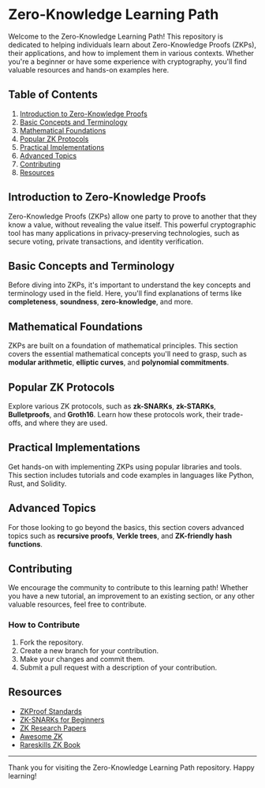 # Zero-Knowledge Learning Path

Welcome to the Zero-Knowledge Learning Path! This repository is dedicated to helping individuals learn about Zero-Knowledge Proofs (ZKPs), their applications, and how to implement them in various contexts. Whether you're a beginner or have some experience with cryptography, you'll find valuable resources and hands-on examples here.

## Table of Contents

1. [Introduction to Zero-Knowledge Proofs](#introduction-to-zero-knowledge-proofs)
2. [Basic Concepts and Terminology](#basic-concepts-and-terminology)
3. [Mathematical Foundations](#mathematical-foundations)
4. [Popular ZK Protocols](#popular-zk-protocols)
5. [Practical Implementations](#practical-implementations)
6. [Advanced Topics](#advanced-topics)
7. [Contributing](#contributing)
8. [Resources](#resources)

## Introduction to Zero-Knowledge Proofs

Zero-Knowledge Proofs (ZKPs) allow one party to prove to another that they know a value, without revealing the value itself. This powerful cryptographic tool has many applications in privacy-preserving technologies, such as secure voting, private transactions, and identity verification.

## Basic Concepts and Terminology

Before diving into ZKPs, it's important to understand the key concepts and terminology used in the field. Here, you'll find explanations of terms like **completeness**, **soundness**, **zero-knowledge**, and more.

## Mathematical Foundations

ZKPs are built on a foundation of mathematical principles. This section covers the essential mathematical concepts you'll need to grasp, such as **modular arithmetic**, **elliptic curves**, and **polynomial commitments**.

## Popular ZK Protocols

Explore various ZK protocols, such as **zk-SNARKs**, **zk-STARKs**, **Bulletproofs**, and **Groth16**. Learn how these protocols work, their trade-offs, and where they are used.

## Practical Implementations

Get hands-on with implementing ZKPs using popular libraries and tools. This section includes tutorials and code examples in languages like Python, Rust, and Solidity.

## Advanced Topics

For those looking to go beyond the basics, this section covers advanced topics such as **recursive proofs**, **Verkle trees**, and **ZK-friendly hash functions**.

## Contributing

We encourage the community to contribute to this learning path! Whether you have a new tutorial, an improvement to an existing section, or any other valuable resources, feel free to contribute.

### How to Contribute

1. Fork the repository.
2. Create a new branch for your contribution.
3. Make your changes and commit them.
4. Submit a pull request with a description of your contribution.

## Resources

- [ZKProof Standards](https://zkproof.org/)
- [ZK-SNARKs for Beginners](https://cryptography101.com/)
- [ZK Research Papers](https://eprint.iacr.org/)
- [Awesome ZK](https://github.com/awesome-zk)
- [Rareskills ZK Book](https://www.rareskills.io/zk-book)

---

Thank you for visiting the Zero-Knowledge Learning Path repository. Happy learning!

